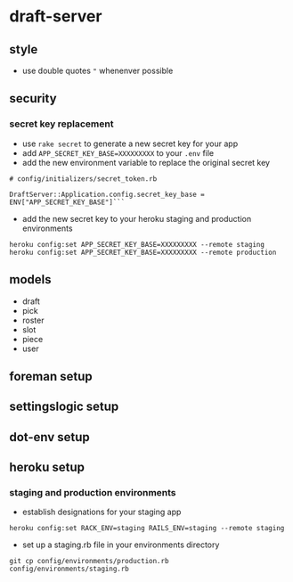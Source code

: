 # draft-server

## style

* use double quotes ```"``` whenenver possible

## security

### secret key replacement

* use ```rake secret``` to generate a new secret key for your app  
* add ```APP_SECRET_KEY_BASE=XXXXXXXXX``` to your ```.env``` file  
* add the new environment variable to replace the original secret key

```
# config/initializers/secret_token.rb

DraftServer::Application.config.secret_key_base = ENV["APP_SECRET_KEY_BASE"]```
```

* add the new secret key to your heroku staging and production environments

```heroku config:set APP_SECRET_KEY_BASE=XXXXXXXXX --remote staging```
```heroku config:set APP_SECRET_KEY_BASE=XXXXXXXXX --remote production```

## models

* draft
* pick
* roster
* slot
* piece
* user

## foreman setup

## settingslogic setup

## dot-env setup

## heroku setup

### staging and production environments

* establish designations for your staging app

```heroku config:set RACK_ENV=staging RAILS_ENV=staging --remote staging```

* set up a staging.rb file in your environments directory

```git cp config/environments/production.rb config/environments/staging.rb```